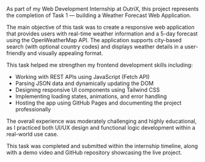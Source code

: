As part of my Web Development Internship at OutriX, this project represents the completion of Task 1 — building a Weather Forecast Web Application.

The main objective of this task was to create a responsive web application that provides users with real-time weather information and a 5-day forecast using the OpenWeatherMap API. The application supports city-based search (with optional country codes) and displays weather details in a user-friendly and visually appealing format.

This task helped me strengthen my frontend development skills including:
- Working with REST APIs using JavaScript (Fetch API)
- Parsing JSON data and dynamically updating the DOM
- Designing responsive UI components using Tailwind CSS
- Implementing loading states, animations, and error handling
- Hosting the app using GitHub Pages and documenting the project professionally

The overall experience was moderately challenging and highly educational, as I practiced both UI/UX design and functional logic development within a real-world use case.

This task was completed and submitted within the internship timeline, along with a demo video and GitHub repository showcasing the live project.
